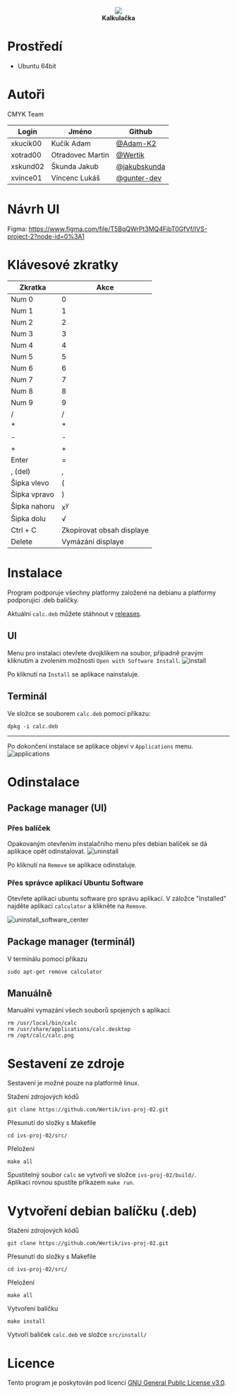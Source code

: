 <p align="center">
    <img src="./assets/icon/icon-128.png"><br />
    <b>Kalkulačka</b>
</p>

# Prostředí

- Ubuntu 64bit

# Autoři

CMYK Team

| Login | Jméno | Github |
|--|--|--|
| xkucik00 | Kučík Adam | [@Adam-K2](https://github.com/Adam-K2) |
| xotrad00 | Otradovec Martin | [@Wertik](https://github.com/Wertik) | 
| xskund02 | Škunda Jakub | [@jakubskunda](https://github.com/jakubskunda) |
| xvince01 | Vincenc Lukáš | [@gunter-dev](https://github.com/gunter-dev) |

# Návrh UI

Figma: https://www.figma.com/file/T5BqQWrPt3MQ4FjbT0GfVf/IVS-project-2?node-id=0%3A1

# Klávesové zkratky

| Zkratka | Akce |
| -- | -- |
| Num 0 | 0 |
| Num 1 | 1 |
| Num 2 | 2 |
| Num 3 | 3 |
| Num 4 | 4 |
| Num 5 | 5 |
| Num 6 | 6 |
| Num 7 | 7 |
| Num 8 | 8 |
| Num 9 | 9 |
| / | / |
| * | * |
| - | - |
| + | + |
| Enter | = |
| , (del) | , |
| Šipka vlevo | ( |
| Šipka vpravo | ) |
| Šipka nahoru | x<sup>y</sup> |
| Šipka dolu | √ |
| Ctrl + C | Zkopírovat obsah displaye |
| Delete | Vymázání displaye |

# Instalace

Program podporuje všechny platformy založené na debianu a platformy podporující .deb balíčky.

Aktuální ``calc.deb`` můžete stáhnout v [releases](https://github.com/Wertik/ivs-proj-02/releases).

## UI

Menu pro instalaci otevřete dvojklikem na soubor, případně pravým kliknutím a zvolením možnosti ``Open with Software Install``.
![install](assets/install_package.png)

Po kliknutí na ``Install`` se aplikace nainstaluje.

## Terminál

Ve složce se souborem ``calc.deb`` pomocí příkazu:
```
dpkg -i calc.deb
```

---
Po dokončení instalace se aplikace objeví v ``Applications`` menu. \
![applications](assets/applications.png)

# Odinstalace

## Package manager (UI)

### Přes balíček

Opakovaným otevřením instalačního menu přes debian balíček se dá aplikace opět odinstalovat.
![uninstall](assets/uninstall_package.png)

Po kliknutí na ``Remove`` se aplikace odinstaluje.

### Přes správce aplikací Ubuntu Software

Otevřete aplikaci ubuntu software pro správu aplikací.
V záložce "Installed" najděte aplikaci ``calculator`` a klikněte na ``Remove``.

![uninstall_software_center](assets/uninstall_software_center.png)

## Package manager (terminál)

V terminálu pomocí příkazu
```
sudo apt-get remove calculator
```

## Manuálně

Manuální vymazání všech souborů spojených s aplikací:
```
rm /usr/local/bin/calc
rm /usr/share/applications/calc.desktop
rm /opt/calc/calc.png
```

# Sestavení ze zdroje

Sestavení je možné pouze na platformě linux.

Stažení zdrojových kódů
```
git clone https://github.com/Wertik/ivs-proj-02.git
```

Přesunutí do složky s Makefile
```
cd ivs-proj-02/src/
```

Přeložení
```
make all
```

Spustitelný soubor ``calc`` se vytvoří ve složce ``ivs-proj-02/build/``. \
Aplikaci rovnou spustíte příkazem ```make run```.

# Vytvoření debian balíčku (.deb)

Stažení zdrojových kódů
```
git clone https://github.com/Wertik/ivs-proj-02.git
```

Přesunutí do složky s Makefile
```
cd ivs-proj-02/src/
```

Přeložení
```
make all
```

Vytvoření balíčku
```
make install
```
Vytvoří balíček ``calc.deb`` ve složce ``src/install/``

# Licence

Tento program je poskytován pod licencí [GNU General Public License v3.0](LICENSE).
